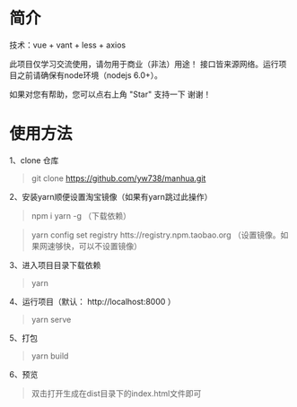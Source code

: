 # 简介
技术：vue + vant + less + axios

此项目仅学习交流使用，请勿用于商业（非法）用途！
接口皆来源网络。运行项目之前请确保有node环境（nodejs 6.0+）。

如果对您有帮助，您可以点右上角 "Star" 支持一下 谢谢！

# 使用方法

1、clone 仓库

> git clone https://github.com/yw738/manhua.git

2、安装yarn顺便设置淘宝镜像（如果有yarn跳过此操作）

> npm i yarn -g     （下载依赖）

> yarn config set registry htts://registry.npm.taobao.org   （设置镜像。如果网速够快，可以不设置镜像）

3、进入项目目录下载依赖

> yarn

4、运行项目（默认： http://localhost:8000 ）

> yarn serve 

5、打包

> yarn build 

6、预览

> 双击打开生成在dist目录下的index.html文件即可